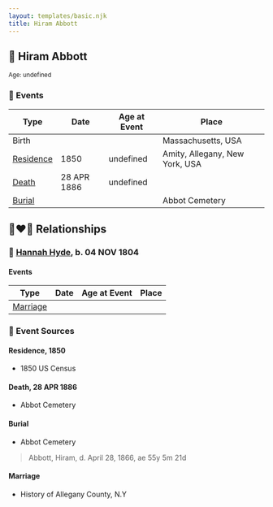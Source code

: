 ```yaml
---
layout: templates/basic.njk
title: Hiram Abbott
---
```

## 🔵 Hiram Abbott
<small>Age: undefined</small>

### 📆 Events

Type | Date | Age at Event | Place
------ | ------ | ------ | ------
Birth |  |  | Massachusetts, USA
[Residence](#event-event-0) | 1850 | undefined | Amity, Allegany, New York, USA
[Death](#event-event-4) | 28 APR 1886 | undefined |
[Burial](#event-event-5) |  |  | Abbot Cemetery

## 👩‍❤️‍👨 Relationships

### 🔵 [Hannah Hyde](/people/2/2490748), b. 04 NOV 1804

#### Events

Type | Date | Age at Event | Place
------ | ------ | ------ | ------
[Marriage](#event-family-0-event-0) |  |  |
### 📰 Event Sources

#### <a id="event-event-0"></a> Residence, 1850
* 1850 US Census

#### <a id="event-event-4"></a> Death, 28 APR 1886
* Abbot Cemetery

#### <a id="event-event-5"></a> Burial
* Abbot Cemetery
>   
  > Abbott, Hiram, d. April 28, 1866, ae 55y 5m 21d

#### <a id="event-family-0-event-0"></a> Marriage
* History of Allegany County, N.Y